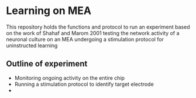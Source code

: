 # Learning on MEA
This repository holds the functions and protocol to run an experiment based on the work of Shahaf and Marom 2001 testing the network activity of a neuronal culture on an MEA undergoing a stimulation protocol for uninstructed learning 

## Outline of experiment
- Monitoring ongoing activity on the entire chip
- Running a stimulation protocol to identify target electrode
- 


